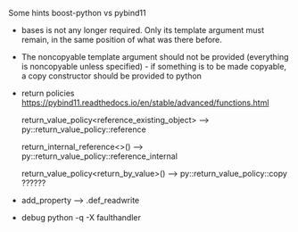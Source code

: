 

Some hints boost-python vs pybind11


- bases is not any longer required. Only its template argument must
  remain, in the same position of what was there before.

- The noncopyable template argument should not be provided (everything
  is noncopyable unless specified) - if something is to be made
  copyable, a copy constructor should be provided to python
  
  
  
- return policies
  https://pybind11.readthedocs.io/en/stable/advanced/functions.html
 
  return_value_policy<reference_existing_object>
  -->
  py::return_value_policy::reference 
  
  return_internal_reference<>()
  -->
  py::return_value_policy::reference_internal
      
  return_value_policy<return_by_value>()
  --> 
  py::return_value_policy::copy	 ??????
  

- add_property
  -->
  .def_readwrite


- debug
  python -q -X faulthandler
